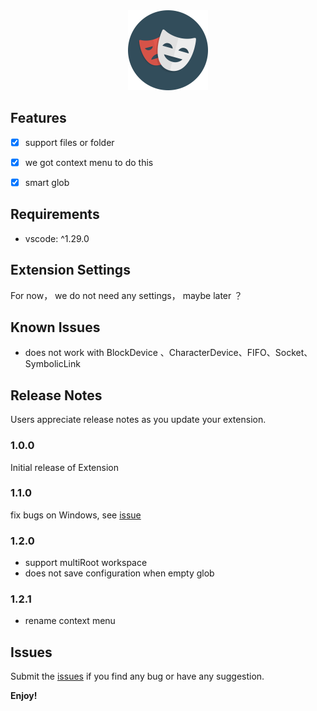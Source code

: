 <div style="text-align:center">
    <img src="https://raw.githubusercontent.com/YoRolling/exclude-it/dev/icon.png" width="128">
</div>

## Features

- [x]  support files or folder 
- [x]  we got context menu to do this
- [x]  smart glob



## Requirements

* vscode:  ^1.29.0

## Extension Settings

For now， we do not need any settings， maybe later ？

## Known Issues

* does not work with BlockDevice 、CharacterDevice、FIFO、Socket、SymbolicLink


## Release Notes

Users appreciate release notes as you update your extension.

### 1.0.0

Initial release of  Extension

### 1.1.0

fix bugs on Windows, see [issue](https://github.com/YoRolling/exclude-it/issues/3)

### 1.2.0

* support multiRoot workspace 
* does not save configuration when empty glob

### 1.2.1

* rename context menu 

## Issues

Submit the [issues](https://github.com/YoRolling/exclude-it/issues) if you find any bug or have any suggestion.

**Enjoy!**